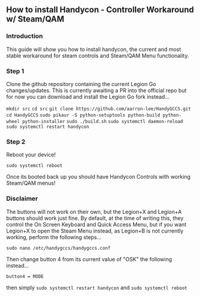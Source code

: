 ## How to install Handycon - Controller Workaround w/ Steam/QAM

### Introduction
This guide will show you how to install handycon, the current and most stable workaround for steam controls and Steam/QAM Menu functionality.

### Step 1

Clone the github repository containing the current Legion Go changes/updates. This is currently awaiting a PR into the official repo but for now you can download and install the Legion Go fork instead...

```mkdir src```
```cd src```
```git clone https://github.com/aarron-lee/HandyGCCS.git```
```cd HandyGCCS```
```sudo pikaur -S python-setuptools python-build python-wheel python-installer```
```sudo ./build.sh```
```sudo systemctl daemon-reload```
```sudo systemctl restart handycon```

### Step 2

Reboot your device! 

```sudo systemctl reboot```

Once its booted back up you should have Handycon Controls with working Steam/QAM menus!

### Disclaimer

The buttons will not work on their own, but the Legion+X and Legion+A buttons should work just fine. By default, at the time of writing this, they control the On Screen Keyboard and Quick Access Menu, but if you want Legion+X to open the Steam Menu instead, as Legion+B is not currently working, perform the following steps...

```sudo nano /etc/handygccs/handygccs.conf```

Then change button 4 from its current value of "OSK" the following instead...

```
button4 = MODE
```

then simply ```sudo systemctl restart handycon``` and ```sudo systemctl reboot```